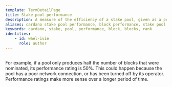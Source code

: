 ```yaml
---
template: TermDetailPage
title: Stake pool performance
description: A measure of the efficiency of a stake pool, given as a percentage, is measured by how many blocks the stake pool has produced (and that are recorded on the main chain) compared to how many it was nominated to produce.
aliases: cardano stake pool performance, block performance, stake pool block performance, stake pool performance, blocks, produced block, rank
keywords: cardano, stake, pool, performance, block, blocks, rank
identities: 
    - id: wael-ivie
      role: author
---
```


##

For example, if a pool only produces half the number of blocks that were nominated, its performance rating is 50%. This could happen because the pool has a poor network connection, or has been turned off by its operator. Performance ratings make more sense over a longer period of time.
